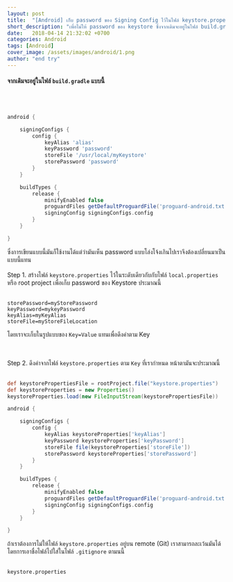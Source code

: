 ```yaml
---
layout: post
title:  "[Android] เก็บ password ของ Signing Config ไว้ในไฟล์ keystore.properties"
short_description: "เพื่อไม่ให้ password ของ keystore ซึ่งจากเดิมจะอยู่ในไฟล์ build.gradle หลุดเราจึงมีความจำเป็นที่จะต้องเปลี่ยนที่อยู่ให้มัน"
date:   2018-04-14 21:32:02 +0700
categories: Android
tags: [Android]
cover_image: /assets/images/android/1.png
author: "end try"
---
```

#### จากเดิมจะอยู่ในไฟล์ `build.gradle` แบบนี้
<br><br>
``` gradle
android {

    signingConfigs {
        config {
            keyAlias 'alias'
            keyPassword 'password'
            storeFile '/usr/local/myKeystore'
            storePassword 'password'
        }
    }

    buildTypes {
        release {
            minifyEnabled false
            proguardFiles getDefaultProguardFile('proguard-android.txt'), 'proguard-rules.pro'
            signingConfig signingConfigs.config
        }
    }

}
```

ซึ่งการเขียนแบบนี้มันก็ใช้งานได้แต่ว่ามันเห็น password แบบโล่งโจ้งเกินไปเราจึงต้องเปลี่ยนมาเป็นแบบนี้แทน
<br><br>
Step 1. สร้างไฟล์ `keystore.properties` ไว้ในระดับเดียวกับกับไฟล์ `local.properties` หรือ root project เพื่อเก็บ password ของ Keystore ประมาณนี้
<br><br>
```properties
storePassword=myStorePassword
keyPassword=mykeyPassword
keyAlias=myKeyAlias
storeFile=myStoreFileLocation
```

โดยเราจะเก็บในรูปแบบของ `Key=Value` แทนเพื่อดึงค่าตาม Key

<br><br>
Step 2. ดึงค่าจากไฟล์ `keystore.properties` ตาม `Key` ที่เรากำหนด หน้าตามันจะประมาณนี้
<br><br>
```gradle
def keystorePropertiesFile = rootProject.file("keystore.properties")
def keystoreProperties = new Properties()
keystoreProperties.load(new FileInputStream(keystorePropertiesFile))

android {

    signingConfigs {
        config {
            keyAlias keystoreProperties['keyAlias']
            keyPassword keystoreProperties['keyPassword']
            storeFile file(keystoreProperties['storeFile'])
            storePassword keystoreProperties['storePassword']
        }
    }

    buildTypes {
        release {
            minifyEnabled false
            proguardFiles getDefaultProguardFile('proguard-android.txt'), 'proguard-rules.pro'
            signingConfig signingConfigs.config
        }
    }

}
```

ถ้าเราต้องการไม่ให้ไฟล์ `keystore.properties` อยู่บน remote (Git) เราสามารถละเว้นมันได้ โดยการเอาชื่อไฟล์ไปใส่ในไฟล์ `.gitignore` ตามนนี้
<br><br>
```
keystore.properties
```